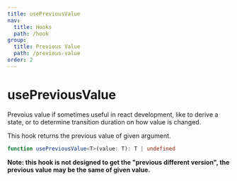 ```yaml
---
title: usePreviousValue
nav:
  title: Hooks
  path: /hook
group:
  title: Previous Value
  path: /previous-value
order: 2
---
```


# usePreviousValue

Prevoius value if sometimes useful in react development, like to derive a state,
or to determine transition duration on how value is changed.

This hook returns the previous value of given argument.

```typescript
function usePreviousValue<T>(value: T): T | undefined
```

**Note: this hook is not designed to get the "previous different version", the previous value may be the same of given value.**

<code src='./demo/usePreviousValue.tsx'>
